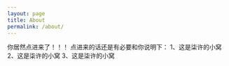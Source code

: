 ```yaml
---
layout: page
title: About
permalink: /about/
---
```


你居然点进来了！！！
点进来的话还是有必要和你说明下：
1、这是柒许的小窝
2、这是柒许的小窝
3、这是柒许的小窝